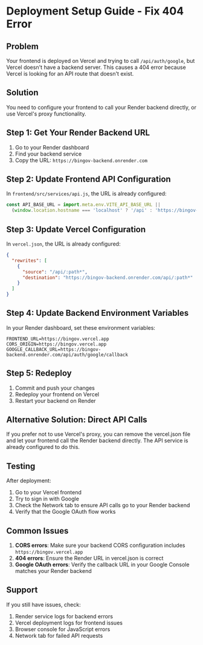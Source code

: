 # Deployment Setup Guide - Fix 404 Error

## Problem
Your frontend is deployed on Vercel and trying to call `/api/auth/google`, but Vercel doesn't have a backend server. This causes a 404 error because Vercel is looking for an API route that doesn't exist.

## Solution
You need to configure your frontend to call your Render backend directly, or use Vercel's proxy functionality.

## Step 1: Get Your Render Backend URL
1. Go to your Render dashboard
2. Find your backend service
3. Copy the URL: `https://bingov-backend.onrender.com`

## Step 2: Update Frontend API Configuration
In `frontend/src/services/api.js`, the URL is already configured:

```javascript
const API_BASE_URL = import.meta.env.VITE_API_BASE_URL || 
  (window.location.hostname === 'localhost' ? '/api' : 'https://bingov-backend.onrender.com/api');
```

## Step 3: Update Vercel Configuration
In `vercel.json`, the URL is already configured:

```json
{
  "rewrites": [
    {
      "source": "/api/:path*",
      "destination": "https://bingov-backend.onrender.com/api/:path*"
    }
  ]
}
```

## Step 4: Update Backend Environment Variables
In your Render dashboard, set these environment variables:

```
FRONTEND_URL=https://bingov.vercel.app
CORS_ORIGIN=https://bingov.vercel.app
GOOGLE_CALLBACK_URL=https://bingov-backend.onrender.com/api/auth/google/callback
```

## Step 5: Redeploy
1. Commit and push your changes
2. Redeploy your frontend on Vercel
3. Restart your backend on Render

## Alternative Solution: Direct API Calls
If you prefer not to use Vercel's proxy, you can remove the vercel.json file and let your frontend call the Render backend directly. The API service is already configured to do this.

## Testing
After deployment:
1. Go to your Vercel frontend
2. Try to sign in with Google
3. Check the Network tab to ensure API calls go to your Render backend
4. Verify that the Google OAuth flow works

## Common Issues
1. **CORS errors**: Make sure your backend CORS configuration includes `https://bingov.vercel.app`
2. **404 errors**: Ensure the Render URL in vercel.json is correct
3. **Google OAuth errors**: Verify the callback URL in your Google Console matches your Render backend

## Support
If you still have issues, check:
1. Render service logs for backend errors
2. Vercel deployment logs for frontend issues
3. Browser console for JavaScript errors
4. Network tab for failed API requests 